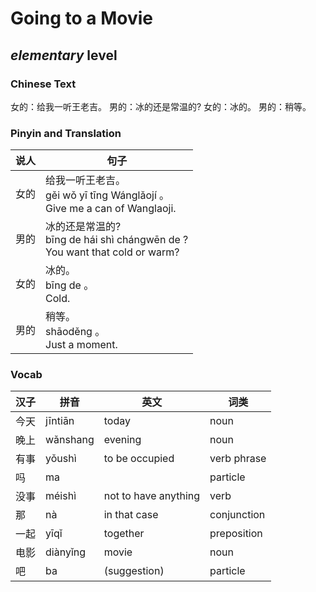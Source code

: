 # Going to a Movie
## *elementary* level

### Chinese Text
女的：给我一听王老吉。
男的：冰的还是常温的?
女的：冰的。
男的：稍等。

### Pinyin and Translation
|说人|句子|
|----|----|
|女的|给我一听王老吉。<br />gěi wǒ yī tīng Wánglǎojí 。<br />Give me a can of Wanglaoji.|
|男的|冰的还是常温的?<br />bīng de hái shì chángwēn de ?<br />You want that cold or warm?|
|女的|冰的。<br />bīng de 。<br />Cold.|
|男的|稍等。<br />shāoděng 。<br />Just a moment.|
### Vocab
|汉子|拼音|英文|词类|
|----|----|----|----|
|今天|jīntiān|today|noun|
|晚上|wǎnshang|evening|noun|
|有事|yǒushì|to be occupied|verb phrase|
|吗|ma||particle|
|没事|méishì|not to have anything|verb|
|那|nà|in that case|conjunction|
|一起|yīqǐ|together|preposition|
|电影|diànyǐng|movie|noun|
|吧|ba|(suggestion)|particle|